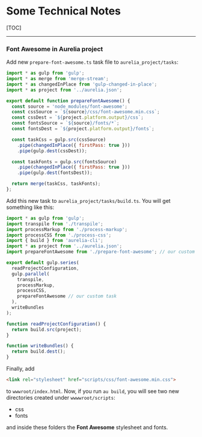# Some Technical Notes

[TOC]

---

### Font Awesome in Aurelia project

Add new `prepare-font-awesome.ts` task file to `aurelia_project/tasks`:

```javascript
import * as gulp from 'gulp';
import * as merge from 'merge-stream';
import * as changedInPlace from 'gulp-changed-in-place';
import * as project from '../aurelia.json';

export default function prepareFontAwesome() {
  const source = 'node_modules/font-awesome';
  const cssSource = `${source}/css/font-awesome.min.css`;
  const cssDest = `${project.platform.output}/css`;
  const fontsSource = `${source}/fonts/*`;
  const fontsDest = `${project.platform.output}/fonts`;

  const taskCss = gulp.src(cssSource)
    .pipe(changedInPlace({ firstPass: true }))
    .pipe(gulp.dest(cssDest));

  const taskFonts = gulp.src(fontsSource)
    .pipe(changedInPlace({ firstPass: true }))
    .pipe(gulp.dest(fontsDest));

  return merge(taskCss, taskFonts);
};
```

Add this new task to `aurelia_project/tasks/build.ts`. You will get something like this:

```javascript
import * as gulp from 'gulp';
import transpile from './transpile';
import processMarkup from './process-markup';
import processCSS from './process-css';
import { build } from 'aurelia-cli';
import * as project from '../aurelia.json';
import prepareFontAwesome from './prepare-font-awesome'; // our custom task

export default gulp.series(
  readProjectConfiguration,
  gulp.parallel(
    transpile,
    processMarkup,
    processCSS,
    prepareFontAwesome // our custom task
  ),
  writeBundles
);

function readProjectConfiguration() {
  return build.src(project);
}

function writeBundles() {
  return build.dest();
}
```

Finally, add 

```html
<link rel="stylesheet" href="scripts/css/font-awesome.min.css">
```

to `wwwroot/index.html`. Now, if you run `au build`, you will see two new directories created under `wwwwroot/scripts`:

* css
* fonts

and inside these folders the __Font Awesome__ stylesheet and fonts.
